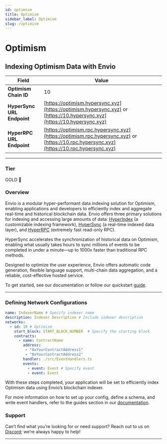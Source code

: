 ```yaml
---
id: optimism
title: Optimism
sidebar_label: Optimism
slug: /optimism
---
```


# Optimism

## Indexing Optimism Data with Envio

| **Field**                     | **Value**                                                                                          |
|-------------------------------|----------------------------------------------------------------------------------------------------|
| **Optimism Chain ID**     | 10                                                                                            |
| **HyperSync URL Endpoint**    | [https://optimism.hypersync.xyz](https://optimism.hypersync.xyz) or [https://10.hypersync.xyz](https://10.hypersync.xyz) |
| **HyperRPC URL Endpoint**     | [https://optimism.rpc.hypersync.xyz](https://optimism.rpc.hypersync.xyz) or [https://10.rpc.hypersync.xyz](https://10.rpc.hypersync.xyz) |

---

### Tier

GOLD 🏅

### Overview

Envio is a modular hyper-performant data indexing solution for Optimism, enabling applications and developers to efficiently index and aggregate real-time and historical blockchain data. Envio offers three primary solutions for indexing and accessing large amounts of data: [HyperIndex](/docs/HyperIndex/overview) (a customizable indexing framework), [HyperSync](/docs/HyperSync/overview) (a real-time indexed data layer), and [HyperRPC](/docs/HyperSync/overview-hyperrpc) (extremely fast read-only RPC).

HyperSync accelerates the synchronization of historical data on Optimism, enabling what usually takes hours to sync millions of events to be completed in under a minute—up to 1000x faster than traditional RPC methods.

Designed to optimize the user experience, Envio offers automatic code generation, flexible language support, multi-chain data aggregation, and a reliable, cost-effective hosted service.

To get started, see our documentation or follow our quickstart [guide](/docs/HyperIndex/contract-import).

---

### Defining Network Configurations

```yaml
name: IndexerName # Specify indexer name
description: Indexer Description # Include indexer description
networks:
  - id: 10 # Optimism  
    start_block: START_BLOCK_NUMBER  # Specify the starting block
    contracts:
      - name: ContractName
        address:
         - "0xYourContractAddress1"
         - "0xYourContractAddress2"
        handler: ./src/EventHandlers.ts
        events:
          - event: Event # Specify event
          - event: Event
```

With these steps completed, your application will be set to efficiently index Optimism data using Envio’s blockchain indexer.

For more information on how to set up your config, define a schema, and write event handlers, refer to the guides section in our [documentation](/docs/HyperIndex/configuration-file).

### Support

Can’t find what you’re looking for or need support? Reach out to us on [Discord](https://discord.com/invite/Q9qt8gZ2fX); we’re always happy to help!

---
